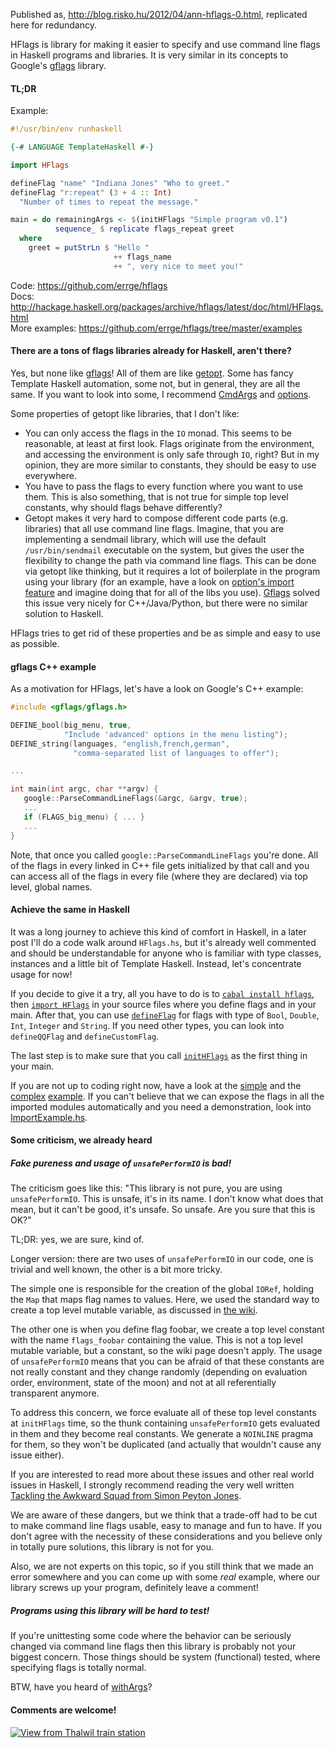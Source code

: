 Published as, http://blog.risko.hu/2012/04/ann-hflags-0.html,
replicated here for redundancy.

HFlags is library for making it easier to specify and use command line
flags in Haskell programs and libraries.  It is very similar in its
concepts to Google's [gflags](http://code.google.com/p/gflags)
library.

#### TL;DR

Example:

```haskell
#!/usr/bin/env runhaskell

{-# LANGUAGE TemplateHaskell #-}

import HFlags

defineFlag "name" "Indiana Jones" "Who to greet."
defineFlag "r:repeat" (3 + 4 :: Int)
  "Number of times to repeat the message."

main = do remainingArgs <- $(initHFlags "Simple program v0.1")
          sequence_ $ replicate flags_repeat greet
  where
    greet = putStrLn $ "Hello "
	                   ++ flags_name
					   ++ ", very nice to meet you!"
```

Code: https://github.com/errge/hflags<br>
Docs: http://hackage.haskell.org/packages/archive/hflags/latest/doc/html/HFlags.html<br>
More examples: https://github.com/errge/hflags/tree/master/examples

#### There are a tons of flags libraries already for Haskell, aren't there?

Yes, but none like [gflags](http://code.google.com/p/gflags)!  All of
them are like
[getopt](http://www.gnu.org/software/libc/manual/html_node/Getopt.html).
Some has fancy Template Haskell automation, some not, but in general,
they are all the same.  If you want to look into some, I recommend
[CmdArgs](http://hackage.haskell.org/package/cmdargs) and
[options](http://hackage.haskell.org/package/options).

Some properties of getopt like libraries, that I don't like:

* You can only access the flags in the `IO` monad.  This seems to be
  reasonable, at least at first look.  Flags originate from the
  environment, and accessing the environment is only safe through
  `IO`, right?  But in my opinion, they are more similar to constants,
  they should be easy to use everywhere.
* You have to pass the flags to every function where you want to use
  them.  This is also something, that is not true for simple top level
  constants, why should flags behave differently?
* Getopt makes it very hard to compose different code parts
  (e.g. libraries) that all use command line flags.  Imagine, that you
  are implementing a sendmail library, which will use the default
  `/usr/bin/sendmail` executable on the system, but gives the user the
  flexibility to change the path via command line flags.  This can be
  done via getopt like thinking, but it requires a lot of boilerplate
  in the program using your library (for an example, have a look on
  [option's import feature](http://hackage.haskell.org/packages/archive/options/0.1.1/doc/html/Options.html#g:6)
  and imagine doing that for all of the libs you use).
  [Gflags](http://code.google.com/p/gflags) solved this issue very
  nicely for C++/Java/Python, but there were no similar solution to
  Haskell.

HFlags tries to get rid of these properties and be as simple and easy
to use as possible.

#### gflags C++ example

As a motivation for HFlags, let's have a look on Google's C++ example:

```c++
#include <gflags/gflags.h>

DEFINE_bool(big_menu, true,
            "Include 'advanced' options in the menu listing");
DEFINE_string(languages, "english,french,german",
              "comma-separated list of languages to offer");

...

int main(int argc, char **argv) {
   google::ParseCommandLineFlags(&argc, &argv, true);
   ...
   if (FLAGS_big_menu) { ... }
   ...
}
```

Note, that once you called `google::ParseCommandLineFlags` you're
done.  All of the flags in every linked in C++ file gets initialized
by that call and you can access all of the flags in every file (where
they are declared) via top level, global names.

#### Achieve the same in Haskell

It was a long journey to achieve this kind of comfort in Haskell, in a
later post I'll do a code walk around `HFlags.hs`, but it's already
well commented and should be understandable for anyone who is familiar
with type classes, instances and a little bit of Template Haskell.
Instead, let's concentrate usage for now!

If you decide to give it a try, all you have to do is to
[`cabal install hflags`](http://hackage.haskell.org/package/hflags),
then
[`import HFlags`](http://hackage.haskell.org/packages/archive/hflags/latest/doc/html/HFlags.html)
in your source files where you define flags and in your main.  After
that, you can use
[`defineFlag`](http://hackage.haskell.org/packages/archive/hflags/latest/doc/html/HFlags.html#v:defineFlag)
for flags with type of `Bool`, `Double`, `Int`, `Integer` and
`String`.  If you need other types, you can look into `defineQQFlag`
and `defineCustomFlag`.

The last step is to make sure that you call
[`initHFlags`](http://hackage.haskell.org/packages/archive/hflags/latest/doc/html/HFlags.html#v:initHFlags)
as the first thing in your main.

If you are not up to coding right now, have a look at the
[simple](http://github.com/errge/hflags/blob/master/examples/SimpleExample.hs)
and the
[complex](http://github.com/errge/hflags/blob/master/examples/ComplexExample.hs)
[example](http://github.com/errge/hflags/tree/master/examples).  If
you can't believe that we can expose the flags in all the imported
modules automatically and you need a demonstration, look into
[ImportExample.hs](https://github.com/errge/hflags/blob/master/examples/ImportExample.hs).

#### Some criticism, we already heard

##### Fake pureness and usage of `unsafePerformIO` is bad!

The criticism goes like this: "This library is not pure, you are using
`unsafePerformIO`.  This is unsafe, it's in its name.  I don't know
what does that mean, but it can't be good, it's unsafe.  So unsafe.
Are you sure that this is OK?"

TL;DR: yes, we are sure, kind of.

Longer version: there are two uses of `unsafePerformIO` in our code,
one is trivial and well known, the other is a bit more tricky.

The simple one is responsible for the creation of the global `IORef`,
holding the `Map` that maps flag names to values.  Here, we used the
standard way to create a top level mutable variable, as discussed in
[the wiki](http://www.haskell.org/haskellwiki/Top_level_mutable_state).

The other one is when you define flag foobar, we create a top level
constant with the name `flags_foobar` containing the value.  This is
not a top level mutable variable, but a constant, so the wiki page
doesn't apply.  The usage of `unsafePerformIO` means that you can be
afraid of that these constants are not really constant and they change
randomly (depending on evaluation order, environment, state of the
moon) and not at all referentially transparent anymore.

To address this concern, we force evaluate all of these top level
constants at `initHFlags` time, so the thunk containing
`unsafePerformIO` gets evaluated in them and they become real
constants.  We generate a `NOINLINE` pragma for them, so they won't be
duplicated (and actually that wouldn't cause any issue either).

If you are interested to read more about these issues and other real
world issues in Haskell, I strongly recommend reading the very well
written
[Tackling the Awkward Squad from Simon Peyton Jones](http://research.microsoft.com/~simonpj/papers/marktoberdorf/mark.pdf.gz).

We are aware of these dangers, but we think that a trade-off had to be
cut to make command line flags usable, easy to manage and fun to have.
If you don't agree with the necessity of these considerations and you
believe only in totally pure solutions, this library is not for you.

Also, we are not experts on this topic, so if you still think that we
made an error somewhere and you can come up with some *real* example,
where our library screws up your program, definitely leave a comment!

##### Programs using this library will be hard to test!

If you're unittesting some code where the behavior can be seriously
changed via command line flags then this library is probably not your
biggest concern.  Those things should be system (functional) tested,
where specifying flags is totally normal.

BTW, have you heard of
[withArgs](http://hackage.haskell.org/packages/archive/base/latest/doc/html/System-Environment.html#v:withArgs)?

#### Comments are welcome!

[![View from Thalwil train station](http://www.gergely.risko.hu/blogphotos/thalwil-20120430.jpg)](http://www.gergely.risko.hu/blogphotos/thalwil-20120430-orig.jpg)
